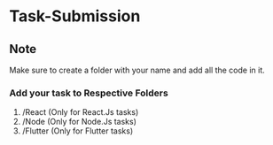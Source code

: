 # Task-Submission

## Note

Make sure to create a folder with your name and add all the code in it.

### Add your task to Respective Folders
1. /React (Only for React.Js tasks)
2. /Node (Only for Node.Js tasks)
3. /Flutter (Only for Flutter tasks)
